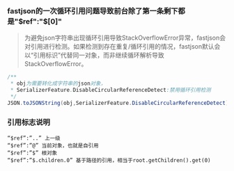 ### fastjson的一次循环引用问题导致前台除了第一条剩下都是"$ref":"$[0]"



> 为避免json字符串出现循环引用导致StackOverflowError异常，fastjson会对引用进行检测。如果检测到存在重复/循环引用的情况，fastjson默认会以“引用标识”代替同一对象，而非继续循环解析导致StackOverflowError。


```java
/**
 * obj为需要转化成字符串的json对象，
 * SerializerFeature.DisableCircularReferenceDetect:禁用循环引用检测
 */
JSON.toJSONString(obj,SerializerFeature.DisableCircularReferenceDetect);
```


### 引用标志说明

```
“$ref”:”..” 上一级
“$ref”:”@” 当前对象，也就是自引用
“$ref”:”$” 根对象
“$ref”:”$.children.0” 基于路径的引用，相当于root.getChildren().get(0)
```